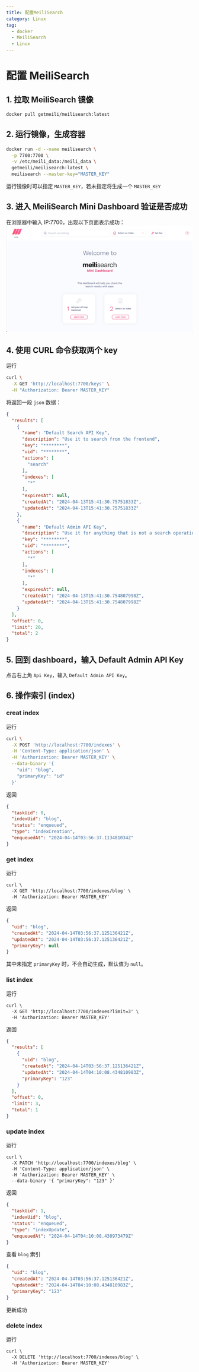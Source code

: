 ```yaml
---
title: 配置MeiliSearch
category: Linux
tag:
  - docker
  - MeiliSearch
  - Linux
---
```


# 配置 MeiliSearch
## 1. 拉取 MeiliSearch 镜像
```sh
docker pull getmeili/meilisearch:latest
```
## 2. 运行镜像，生成容器
```sh
docker run -d --name meilisearch \
  -p 7700:7700 \
  -v /etc/meili_data:/meili_data \
  getmeili/meilisearch:latest \
  meilisearch --master-key="MASTER_KEY"
```
运行镜像时可以指定 `MASTER_KEY`，若未指定将生成一个 `MASTER_KEY`
## 3. 进入 MeiliSearch Mini Dashboard 验证是否成功
在浏览器中输入 IP:7700，出现以下页面表示成功：\
![MeiliSearch Mini Dashboard](../../.vuepress/public/assets/images/dashboard.png)
## 4. 使用 CURL 命令获取两个 key
运行
```sh
curl \
  -X GET 'http://localhost:7700/keys' \
  -H "Authorization: Bearer MASTER_KEY"
```
将返回一段 `json` 数据：
```json
{
  "results": [
    {
      "name": "Default Search API Key",
      "description": "Use it to search from the frontend",
      "key": "********",
      "uid": "********",
      "actions": [
        "search"
      ],
      "indexes": [
        "*"
      ],
      "expiresAt": null,
      "createdAt": "2024-04-13T15:41:30.75751833Z",
      "updatedAt": "2024-04-13T15:41:30.75751833Z"
    },
    {
      "name": "Default Admin API Key",
      "description": "Use it for anything that is not a search operation. Caution! Do not expose it on a public frontend",
      "key": "********",
      "uid": "********",
      "actions": [
        "*"
      ],
      "indexes": [
        "*"
      ],
      "expiresAt": null,
      "createdAt": "2024-04-13T15:41:30.754807998Z",
      "updatedAt": "2024-04-13T15:41:30.754807998Z"
    }
  ],
  "offset": 0,
  "limit": 20,
  "total": 2
}
```
## 5. 回到 dashboard，输入 Default Admin API Key
点击右上角 `Api Key`，输入 `Default Admin API Key`。
## 6. 操作索引 (index)
### creat index
运行
```sh
curl \
  -X POST 'http://localhost:7700/indexes' \
  -H 'Content-Type: application/json' \
  -H 'Authorization: Bearer MASTER_KEY' \
  --data-binary '{
    "uid": "blog",
    "primaryKey": "id"
  }'
```
返回
```json
{
  "taskUid": 0,
  "indexUid": "blog",
  "status": "enqueued",
  "type": "indexCreation",
  "enqueuedAt": "2024-04-14T03:56:37.113481034Z"
}
```
### get index
运行
```shell
curl \
  -X GET 'http://localhost:7700/indexes/blog' \
  -H 'Authorization: Bearer MASTER_KEY'
```
返回
```json
{
  "uid": "blog",
  "createdAt": "2024-04-14T03:56:37.125136421Z",
  "updatedAt": "2024-04-14T03:56:37.125136421Z",
  "primaryKey": null
}
```
其中未指定 `primaryKey` 时，不会自动生成，默认值为 `null`。
### list index
运行
```shell
curl \
  -X GET 'http://localhost:7700/indexes?limit=3' \
  -H 'Authorization: Bearer MASTER_KEY'
```
返回
```json
{
  "results": [
    {
      "uid": "blog",
      "createdAt": "2024-04-14T03:56:37.125136421Z",
      "updatedAt": "2024-04-14T04:10:08.434810983Z",
      "primaryKey": "123"
    }
  ],
  "offset": 0,
  "limit": 3,
  "total": 1
}
```
### update index
运行
```shell
curl \
  -X PATCH 'http://localhost:7700/indexes/blog' \
  -H 'Content-Type: application/json' \
  -H 'Authorization: Bearer MASTER_KEY' \
  --data-binary '{ "primaryKey": "123" }'
```
返回
```json
{
  "taskUid": 1,
  "indexUid": "blog",
  "status": "enqueued",
  "type": "indexUpdate",
  "enqueuedAt": "2024-04-14T04:10:08.430973479Z"
}
```
查看 `blog` 索引
```json
{
  "uid": "blog",
  "createdAt": "2024-04-14T03:56:37.125136421Z",
  "updatedAt": "2024-04-14T04:10:08.434810983Z",
  "primaryKey": "123"
}
```
更新成功
### delete index
运行
```shell
curl \
  -X DELETE 'http://localhost:7700/indexes/blog' \
  -H 'Authorization: Bearer MASTER_KEY'
```